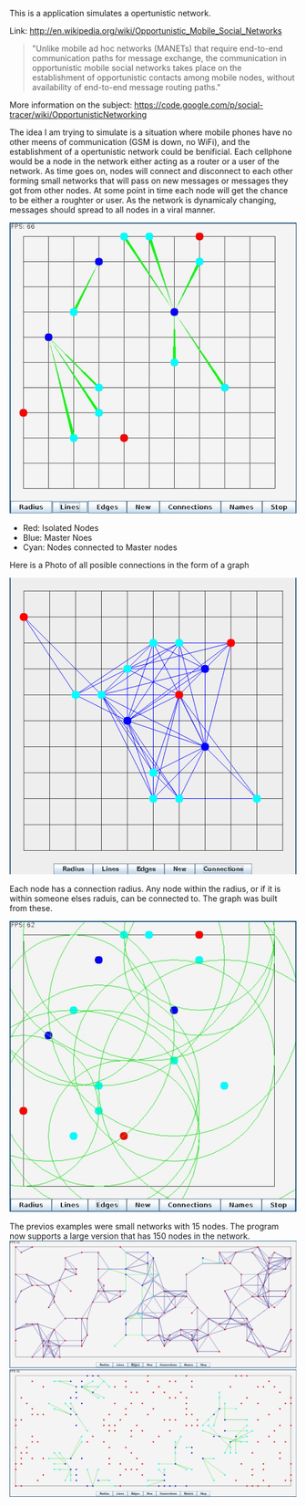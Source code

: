 This is a application simulates a opertunistic network.

Link: http://en.wikipedia.org/wiki/Opportunistic_Mobile_Social_Networks

<blockquote>
"Unlike mobile ad hoc networks (MANETs) that require end-to-end communication paths for message exchange, the communication in opportunistic mobile social networks takes place on the establishment of opportunistic contacts among mobile nodes, without availability of end-to-end message routing paths."
</blockquote>

More information on the subject: https://code.google.com/p/social-tracer/wiki/OpportunisticNetworking

The idea I am trying to simulate is a situation where mobile phones have no other meens of communication (GSM is down, no WiFi), and the establishment of a opertunistic network could be benificial. Each cellphone would be a node in the network either acting as a router or a user of the network. As time goes on, nodes will connect and disconnect to each other forming small networks that will pass on new messages or messages they got from other nodes. At some point in time each node will get the chance to be either a roughter or user. As the network is dynamicaly changing, messages should spread to all nodes in a viral manner.

![alt tag](images/connections-new.jpg)
- Red: 		Isolated Nodes
- Blue: 	Master Noes
- Cyan:		Nodes connected to Master nodes

Here is a Photo of all posible connections in the form of a graph

![alt tag](images/screen2.png)

Each node has a connection radius. Any node within the radius, or if it is within someone elses raduis, can be connected to. The graph was built from these.

![alt tag](images/radius-new.jpg)

The previos examples were small networks with 15 nodes. The program now supports a large version that has 150 nodes in the network.
![alt tag](images/edges-new.jpg)
![alt tag](images/nodes-new.jpg)

